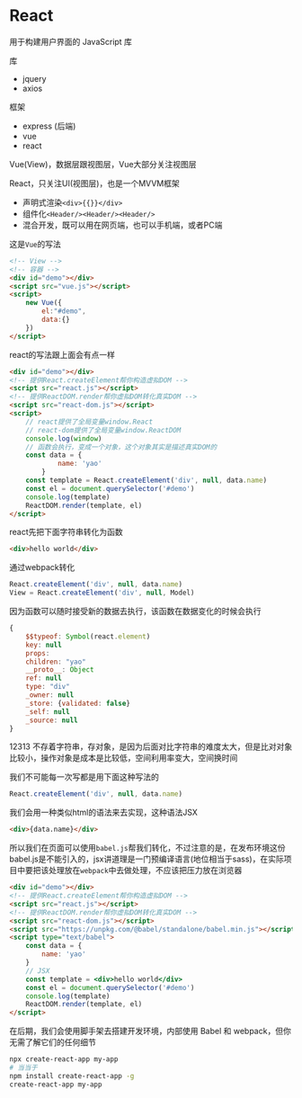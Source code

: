 # React

用于构建用户界面的 JavaScript 库

库
 - jquery
 - axios

框架
 - express (后端)
 - vue
 - react

Vue(View)，数据层跟视图层，Vue大部分关注视图层

React，只关注UI(视图层)，也是一个MVVM框架

- 声明式渲染`<div>{{}}</div>`
- 组件化`<Header/><Header/><Header/>`
- 混合开发，既可以用在网页端，也可以手机端，或者PC端


这是`Vue`的写法
```html
<!-- View -->
<!-- 容器 -->
<div id="demo"></div>
<script src="vue.js"></script>
<script>
    new Vue({
        el:"#demo",
        data:{}
    })    
</script>
```

react的写法跟上面会有点一样
```html
<div id="demo"></div>
<!-- 提供React.createElement帮你构造虚拟DOM -->
<script src="react.js"></script>
<!-- 提供ReactDOM.render帮你虚拟DOM转化真实DOM -->
<script src="react-dom.js"></script>
<script>
    // react提供了全局变量window.React
    // react-dom提供了全局变量window.ReactDOM
    console.log(window)
    // 函数会执行，变成一个对象，这个对象其实是描述真实DOM的
    const data = {
            name: 'yao'
        }
    const template = React.createElement('div', null, data.name)
    const el = document.querySelector('#demo')
    console.log(template)
    ReactDOM.render(template, el)
</script>
```

react先把下面字符串转化为函数
```html
<div>hello world</div>
```
通过webpack转化
```js
React.createElement('div', null, data.name)
View = React.createElement('div', null, Model)
```
因为函数可以随时接受新的数据去执行，该函数在数据变化的时候会执行
```js
{
    $$typeof: Symbol(react.element)
    key: null
    props:
    children: "yao"
    __proto__: Object
    ref: null
    type: "div"
    _owner: null
    _store: {validated: false}
    _self: null
    _source: null
}
```
12313
不存着字符串，存对象，是因为后面对比字符串的难度太大，但是比对对象比较小，操作对象是成本是比较低，空间利用率变大，空间换时间


我们不可能每一次写都是用下面这种写法的
```js
React.createElement('div', null, data.name)
```
我们会用一种类似html的语法来去实现，这种语法JSX

```html
<div>{data.name}</div>
```

所以我们在页面可以使用`babel.js`帮我们转化，不过注意的是，在发布环境这份babel.js是不能引入的，jsx讲道理是一门预编译语言(地位相当于sass)，在实际项目中要把该处理放在`webpack`中去做处理，不应该把压力放在浏览器
```html
<div id="demo"></div>
<!-- 提供React.createElement帮你构造虚拟DOM -->
<script src="react.js"></script>
<!-- 提供ReactDOM.render帮你虚拟DOM转化真实DOM -->
<script src="react-dom.js"></script>
<script src="https://unpkg.com/@babel/standalone/babel.min.js"></script>
<script type="text/babel">
    const data = {
        name: 'yao'
    }
    // JSX
    const template = <div>hello world</div>
    const el = document.querySelector('#demo')
    console.log(template)
    ReactDOM.render(template, el)
</script>
```
在后期，我们会使用脚手架去搭建开发环境，内部使用 Babel 和 webpack，但你无需了解它们的任何细节
```bash
npx create-react-app my-app
# 当当于
npm install create-react-app -g
create-react-app my-app
```